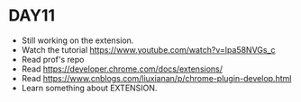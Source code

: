 # DAY11
- Still working on the extension.
- Watch the tutorial https://www.youtube.com/watch?v=Ipa58NVGs_c
- Read prof's repo
- Read https://developer.chrome.com/docs/extensions/
- Read https://www.cnblogs.com/liuxianan/p/chrome-plugin-develop.html
- Learn something about EXTENSION.
